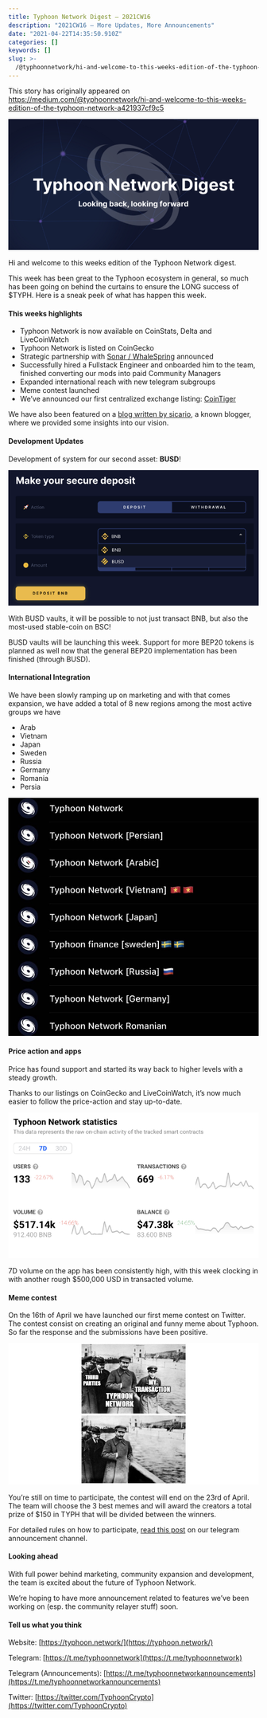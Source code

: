 ```yaml
---
title: Typhoon Network Digest — 2021CW16
description: "2021CW16 — More Updates, More Announcements"
date: "2021-04-22T14:35:50.910Z"
categories: []
keywords: []
slug: >-
  /@typhoonnetwork/hi-and-welcome-to-this-weeks-edition-of-the-typhoon-network-a421937cf9c5
---
```


This story has originally appeared on https://medium.com/@typhoonnetwork/hi-and-welcome-to-this-weeks-edition-of-the-typhoon-network-a421937cf9c5

![](/img/1__kbM3vLheSN45S3Qkb9YhzQ.png)

Hi and welcome to this weeks edition of the Typhoon Network digest.

This week has been great to the Typhoon ecosystem in general, so much has been going on behind the curtains to ensure the LONG success of $TYPH. Here is a sneak peek of what has happen this week.

#### This weeks highlights

- Typhoon Network is now available on CoinStats, Delta and LiveCoinWatch
- Typhoon Network is listed on CoinGecko
- Strategic partnership with [Sonar / WhaleSpring](https://whalespring.org/sonar-typhoon-partnership-announcement/) announced
- Successfully hired a Fullstack Engineer and onboarded him to the team, finished converting our mods into paid Community Managers
- Expanded international reach with new telegram subgroups
- Meme contest launched
- We’ve announced our first centralized exchange listing: [CoinTiger](https://twitter.com/CoinTigerEX/status/1384783476885364750)

We have also been featured on a [blog written by sicario](https://cryptosicario.medium.com/my-deep-dive-on-typhoon-network-776d52e35b02), a known blogger, where we provided some insights into our vision.

#### Development Updates

Development of system for our second asset: **BUSD**!

![](/img/1__Qsm1f9JnERcl__qRX0rbawg.png)

With BUSD vaults, it will be possible to not just transact BNB, but also the most-used stable-coin on BSC!

BUSD vaults will be launching this week. Support for more BEP20 tokens is planned as well now that the general BEP20 implementation has been finished (through BUSD).

#### International Integration

We have been slowly ramping up on marketing and with that comes expansion, we have added a total of 8 new regions among the most active groups we have

- Arab
- Vietnam
- Japan
- Sweden
- Russia
- Germany
- Romania
- Persia

![](/img/1__ka8Jr3s9wYcC__4zOByfOyg.jpeg)

#### Price action and apps

Price has found support and started its way back to higher levels with a steady growth.

Thanks to our listings on CoinGecko and LiveCoinWatch, it’s now much easier to follow the price-action and stay up-to-date.

![](/img/1__JzNIH__eK2fRv94NQSDlQPA.png)

7D volume on the app has been consistently high, with this week clocking in with another rough $500,000 USD in transacted volume.

#### Meme contest

On the 16th of April we have launched our first meme contest on Twitter. The contest consist on creating an original and funny meme about Typhoon. So far the response and the submissions have been positive.

![](/img/1__vvFuBbWCPgCSYfn0bS50yw.jpeg)

You’re still on time to participate, the contest will end on the 23rd of April. The team will choose the 3 best memes and will award the creators a total prize of $150 in TYPH that will be divided between the winners.

For detailed rules on how to participate, [read this post](https://t.me/typhoonnetworkannouncements/28) on our telegram announcement channel.

#### Looking ahead

With full power behind marketing, community expansion and development, the team is excited about the future of Typhoon Network.

We’re hoping to have more announcement related to features we’ve been working on (esp. the community relayer stuff) soon.

#### Tell us what you think

Website: [https://typhoon.network/](https://typhoon.network/)

Telegram: [https://t.me/typhoonnetwork](https://t.me/typhoonnetwork)

Telegram (Announcements): [https://t.me/typhoonnetworkannouncements](https://t.me/typhoonnetworkannouncements)

Twitter: [https://twitter.com/TyphoonCrypto](https://twitter.com/TyphoonCrypto)
